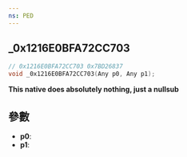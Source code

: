 ```yaml
---
ns: PED
---
```

## _0x1216E0BFA72CC703

```c
// 0x1216E0BFA72CC703 0x7BD26837
void _0x1216E0BFA72CC703(Any p0, Any p1);
```

**This native does absolutely nothing, just a nullsub**

## 參數
* **p0**: 
* **p1**: 

